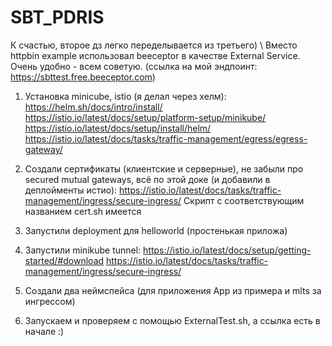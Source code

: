# SBT_PDRIS

К счастью, второе дз легко переделывается из третьего) \\
Вместо httpbin example использовал beeceptor в качестве External Service. Очень удобно - всем советую.
(ссылка на мой эндпоинт: https://sbttest.free.beeceptor.com)

1) Установка minicube, istio (я делал через хелм):
https://helm.sh/docs/intro/install/
https://istio.io/latest/docs/setup/platform-setup/minikube/
https://istio.io/latest/docs/setup/install/helm/
https://istio.io/latest/docs/tasks/traffic-management/egress/egress-gateway/

2) Создали сертификаты  (клиентские и серверные), не забыли про secured mutual gateways, всё по этой доке (и добавили в деплойменты истио):
https://istio.io/latest/docs/tasks/traffic-management/ingress/secure-ingress/
Скрипт с соответствующим названием cert.sh имеется

3) Запустили deployment для helloworld (простенькая приложа)

4) Запустили minikube tunnel:
https://istio.io/latest/docs/setup/getting-started/#download
https://istio.io/latest/docs/tasks/traffic-management/ingress/secure-ingress/

5) Создали два неймспейса (для приложения App из примера и mlts за ингрессом)

6) Запускаем и проверяем с помощью ExternalTest.sh, а ссылка есть в начале :)
